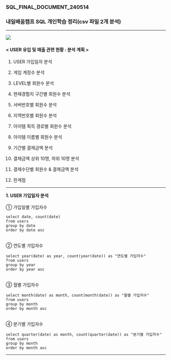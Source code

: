 ### SQL_FINAL_DOCUMENT_240514
### 내일배움캠프 SQL 개인학습 정리(csv 파일 2개 분석)
*** 

<img src="C:/Users/USER/Desktop/SQL_assignment.png">


#### < USER 유입 및 매출 관련 현황 : 분석 계획 > 

1. USER 가입일자 분석

2. 게임 계정수 분석

3. LEVEL별 회원수 분석

4. 현재경험치 구간별 회원수 분석

5. 서버번호별 회원수 분석

6. 지역번호별 회원수 분석

7. 아이템 획득 경로별 회원수 분석

8. 아이템 이름별 회원수 분석

9. 기간별 결제금액 분석

10. 결제금액 상위 10명, 하위 10명 분석

11. 결제수단별 회원수 & 결제금액 분석

12. 한계점 
***

__1. USER 가입일자 분석__
<br/><br/>
   ① 가입일별 가입자수
<pre><code>select date, count(date)
from users 
group by date
order by date asc</code></pre>


<br/>
   ② 연도별 가입자수
<pre><code>select year(date) as year, count(year(date)) as "연도별 가입자수"
from users
group by year 
order by year asc</code></pre>


<br/>
   ③ 월별 가입자수
<pre><code>select month(date) as month, count(month(date)) as "월별 가입자수"
from users 
group by month
order by month asc</code></pre>


<br/>
   ④ 분기별 가입자수 
<pre><code>select quarter(date) as month, count(quarter(date)) as "분기별 가입자수"
from users 
group by month
order by month asc</code></pre>


***



